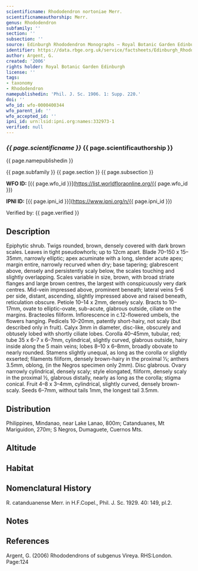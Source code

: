 ```yaml
---
scientificname: Rhododendron nortoniae Merr.
scientificnameauthorship: Merr.
genus: Rhododendron
subfamily: ''
section: ''
subsection: ''
source: Edinburgh Rhododendron Monographs – Royal Botanic Garden Edinburgh
identifier: https://data.rbge.org.uk/service/factsheets/Edinburgh_Rhododendron_Monographs.xhtml
author: Argent, G.
created: '2006'
rights holder: Royal Botanic Garden Edinburgh
license: ''
tags:
- taxonomy
- Rhododendron
namepublishedin: 'Phil. J. Sc. 1906. 1: Supp. 220.'
doi: ''
wfo_id: wfo-0000400344
wfo_parent_id: ''
wfo_accepted_id: ''
ipni_id: urn:lsid:ipni.org:names:332973-1
verified: null
---
```

### _{{ page.scientificname }}_ {{ page.scientificauthorship }}
 {{ page.namepublishedin }}

{{ page.subfamily }} {{ page.section }} {{ page.subsection }}

**WFO ID:** [{{ page.wfo_id }}](https://list.worldfloraonline.org/{{ page.wfo_id }})

**IPNI ID:** [{{ page.ipni_id }}](https://www.ipni.org/n/{{ page.ipni_id }})

Verified by: {{ page.verified }}



## Description
Epiphytic shrub. Twigs rounded, brown, densely covered with dark brown scales. Leaves in tight pseudo­whorls; up to 12cm apart. Blade 70–150 x 15–35mm, narrowly elliptic; apex acuminate with a long, slender acute apex; margin entire, narrowly recurved when dry; base tapering; glabrescent above, densely and persistently scaly below, the scales touching and slightly overlapping. Scales variable in size, brown, with broad striate flanges and large brown centres, the largest with conspicuously very dark centres. Mid-vein impressed above, prominent beneath; lateral veins 5–6 per side, distant, ascending, slightly impressed above and raised beneath, reticulation obscure. Petiole 10–14 x 2mm, densely scaly. Bracts to 10–17mm, ovate to elliptic-ovate, sub-acute, glabrous outside, ciliate on the margins. Bracteoles filiform. Inflorescence in c.12-flowered umbels, the flowers hanging. Pedicels 10–20mm, patently short-hairy, not scaly (but described only in fruit). Calyx 3mm in diameter, disc-like, obscurely and obtusely lobed with shortly ciliate lobes. Corolla 40–45mm, tubular, red; tube 35 x 6–7 x 6–7mm, cylindrical, slightly curved, glabrous outside, hairy inside along the 5 main veins; lobes 8–10 x 6–8mm, broadly obovate to nearly rounded. Stamens slightly un­equal, as long as the corolla or slightly exserted; filaments filiform, densely brown-hairy in the proximal 1⁄3; anthers 3.5mm, oblong, (in the Negros specimen only 2mm). Disc glabrous. Ovary narrowly cylindrical, densely scaly; style elongated, filiform, densely scaly in the proximal ½, glabrous distally, nearly as long as the corolla; stigma conical. Fruit 4–8 x 3–4mm, cylindrical, slightly curved, densely brown-scaly. Seeds 6–7mm, without tails 1mm, the longest tail 3.5mm.

## Distribution
Philippines, Mindanao, near Lake Lanao, 800m; Catanduanes, Mt Mariguidon, 270m; S Negros, Dumaguete, Cuernos Mts.

## Altitude


## Habitat


## Nomenclatural History
R. catanduanense Merr. in H.F.Copel., Phil. J. Sc. 1929. 40: 149, pl.2.
                       
## Notes


## References

Argent, G. (2006) Rhododendrons of subgenus Vireya. RHS:London. Page:124
